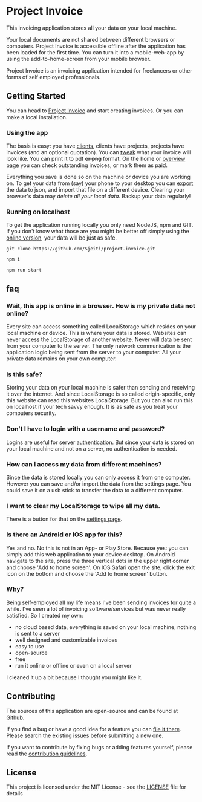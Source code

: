Project Invoice
===============

This invoicing application stores all your data on your local machine.
 
Your local documents are not shared between different browsers or computers.
Project Invoice is accessible offline after the application has been loaded for the first time. You can turn it into a mobile-web-app by using the add-to-home-screen from your mobile browser.

Project Invoice is an invoicing application intended for freelancers or other forms of self employed professionals.


## Getting Started

You can head to [Project Invoice](https://projectinvoice.nl) and start creating invoices.
Or you can make a local installation.

### Using the app

The basis is easy: you have [clients](https://projectinvoice.nl/clients), clients have projects, projects have invoices (and an optional quotation).
You can [tweak](https://projectinvoice.nl/layout) what your invoice will look like. You can print it to pdf ~~or png~~ format.
On the home or [overview page](https://projectinvoice.nl/overview) you can check outstanding invoices, or mark them as paid.

Everything you save is done so on the machine or device you are working on. To get your data from (say) your phone to your desktop you can [export](https://projectinvoice.nl/settings) the data to json, and import that file on a different device.
Clearing your browser's data may *delete all your local data*. Backup your data regularly!

### Running on localhost

To get the application running locally you only need NodeJS, npm and GIT. If you don't know what those are you might be better off simply using the [online version](https://projectinvoice.nl), your data will be just as safe.

`git clone https://github.com/Sjeiti/project-invoice.git`

`npm i`

`npm run start`
  

## faq

### Wait, this app is online in a browser. How is my private data not online?

Every site can access something called LocalStorage which resides on your local machine or device. This is where your data is stored. Websites can never access the LocalStorage of another website. Never will data be sent from your computer to the server. The only network communication is the application logic being sent from the server to your computer. All your private data remains on your own computer.

### Is this safe?

Storing your data on your local machine is safer than sending and receiving it over the internet. And since LocalStorage is so called origin-specific, only this website can read this websites LocalStorage. But you can also run this on localhost if your tech savvy enough. It is as safe as you treat your computers security.

### Don't I have to login with a username and password?

Logins are useful for server authentication. But since your data is stored on your local machine and not on a server, no authentication is needed.

### How can I access my data from different machines?

Since the data is stored locally you can only access it from one computer. However you can save and/or import the data from the settings page. You could save it on a usb stick to transfer the data to a different computer.

### I want to clear my LocalStorage to wipe all my data.

There is a button for that on the [settings page](https://projectinvoice.nl/settings).

### Is there an Android or IOS app for this?

Yes and no. No this is not in an App- or Play Store. Because yes: you can simply add this web application to your device desktop.
On Android navigate to the site, press the three vertical dots in the upper right corner and choose 'Add to home screen'.
On IOS Safari open the site, click the exit icon on the bottom and choose the 'Add to home screen' button.

### Why?

Being self-employed all my life means I've been sending invoices for quite a while. I've seen a lot of invoicing software/services but was never really satisfied.
So I created my own:

 - no cloud based data, everything is saved on your local machine, nothing is sent to a server
 - well designed and customizable invoices
 - easy to use
 - open-source
 - free
 - run it online or offline or even on a local server

I cleaned it up a bit because I thought you might like it.


## Contributing

The sources of this application are open-source and can be found at [Github](https://github.com/Sjeiti/project-invoice).
    
If you find a bug or have a good idea for a feature you can [file it there](https://github.com/Sjeiti/project-invoice/issues).
Please search the existing issues before submitting a new one.

If you want to contribute by fixing bugs or adding features yourself, please read the [contribution guidelines](https://github.com/Sjeiti/project-invoice/blob/master/CONTRIBUTING.md).


## License

This project is licensed under the MIT License - see the [LICENSE](https://raw.githubusercontent.com/Sjeiti/project-invoice/master/LICENSE) file for details